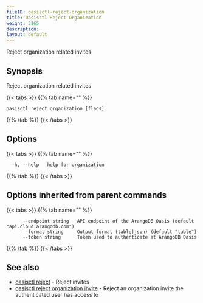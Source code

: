 ```yaml
---
fileID: oasisctl-reject-organization
title: Oasisctl Reject Organization
weight: 3165
description: 
layout: default
---
```

Reject organization related invites

## Synopsis

Reject organization related invites

{{< tabs >}}
{{% tab name="" %}}
```
oasisctl reject organization [flags]
```
{{% /tab %}}
{{< /tabs >}}

## Options

{{< tabs >}}
{{% tab name="" %}}
```
  -h, --help   help for organization
```
{{% /tab %}}
{{< /tabs >}}

## Options inherited from parent commands

{{< tabs >}}
{{% tab name="" %}}
```
      --endpoint string   API endpoint of the ArangoDB Oasis (default "api.cloud.arangodb.com")
      --format string     Output format (table|json) (default "table")
      --token string      Token used to authenticate at ArangoDB Oasis
```
{{% /tab %}}
{{< /tabs >}}

## See also

* [oasisctl reject]()	 - Reject invites
* [oasisctl reject organization invite](oasisctl-reject-organization-invite)	 - Reject an organization invite the authenticated user has access to

